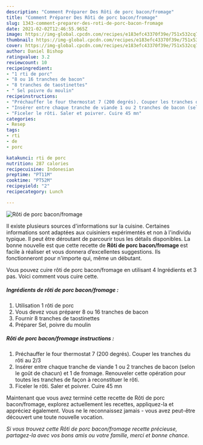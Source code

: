 ```yaml
---
description: "Comment Préparer Des Rôti de porc bacon/fromage"
title: "Comment Préparer Des Rôti de porc bacon/fromage"
slug: 1343-comment-preparer-des-roti-de-porc-bacon-fromage
date: 2021-02-02T12:46:55.965Z
image: https://img-global.cpcdn.com/recipes/e183efc43370f39e/751x532cq70/roti-de-porc-baconfromage-photo-principale-de-la-recette.jpg
thumbnail: https://img-global.cpcdn.com/recipes/e183efc43370f39e/751x532cq70/roti-de-porc-baconfromage-photo-principale-de-la-recette.jpg
cover: https://img-global.cpcdn.com/recipes/e183efc43370f39e/751x532cq70/roti-de-porc-baconfromage-photo-principale-de-la-recette.jpg
author: Daniel Bishop
ratingvalue: 3.2
reviewcount: 10
recipeingredient:
- "1 rti de porc"
- "8 ou 16 tranches de bacon"
- "8 tranches de taostinettes"
- " Sel poivre du moulin"
recipeinstructions:
- "Préchauffer le four thermostat 7 (200 degrés). Couper les tranches du rôti au 2/3"
- "Insérer entre chaque tranche de viande 1 ou 2 tranches de bacon (selon le goût de chacun) et 1 de fromage. Renouveler cette opération pour toutes les tranches de façon à reconstituer le rôti."
- "Ficeler le rôti. Saler et poivrer. Cuire 45 mn"
categories:
- Resep
tags:
- rti
- de
- porc

katakunci: rti de porc 
nutrition: 287 calories
recipecuisine: Indonesian
preptime: "PT11M"
cooktime: "PT52M"
recipeyield: "2"
recipecategory: Lunch

---
```



![Rôti de porc bacon/fromage](https://img-global.cpcdn.com/recipes/e183efc43370f39e/751x532cq70/roti-de-porc-baconfromage-photo-principale-de-la-recette.jpg)

Il existe plusieurs sources d'informations sur la cuisine. Certaines informations sont adaptées aux cuisiniers expérimentés et non à l'individu typique. Il peut être déroutant de parcourir tous les détails disponibles. La bonne nouvelle est que cette recette de <strong> Rôti de porc bacon/fromage </strong> est facile à réaliser et vous donnera d’excellentes suggestions. Ils fonctionneront pour n'importe qui, même un débutant.

<!--inarticleads1-->

Vous pouvez cuire rôti de porc bacon/fromage en utilisant 4 Ingrédients et 3 pas. Voici comment vous cuire cette.

##### Ingrédients de rôti de porc bacon/fromage :

1. Utilisation 1 rôti de porc
1. Vous devez vous préparer 8 ou 16 tranches de bacon
1. Fournir 8 tranches de taostinettes
1. Préparer  Sel, poivre du moulin




<!--inarticleads2-->

##### Rôti de porc bacon/fromage instructions :

1. Préchauffer le four thermostat 7 (200 degrés). Couper les tranches du rôti au 2/3
1. Insérer entre chaque tranche de viande 1 ou 2 tranches de bacon (selon le goût de chacun) et 1 de fromage. Renouveler cette opération pour toutes les tranches de façon à reconstituer le rôti.
1. Ficeler le rôti. Saler et poivrer. Cuire 45 mn




<!--inarticleads1-->

<p>
Maintenant que vous avez terminé cette recette de Rôti de porc bacon/fromage, explorez actuellement les recettes, appliquez-la et appréciez également. Vous ne le reconnaissez jamais - vous avez peut-être découvert une toute nouvelle vocation.
</p>

<p>
<i>Si vous trouvez cette Rôti de porc bacon/fromage recette précieuse, partagez-la avec vos bons amis ou votre famille, merci et bonne chance.</i>
</p>
